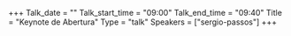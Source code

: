 +++
Talk_date = ""
Talk_start_time = "09:00"
Talk_end_time = "09:40"
Title = "Keynote de Abertura"
Type = "talk"
Speakers = ["sergio-passos"]
+++


